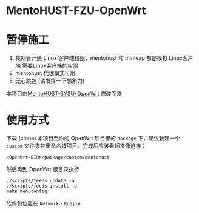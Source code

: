 # MentoHUST-FZU-OpenWrt

# 暂停施工  
1. 找网管开通 Linux 客户端权限，mentohust 和 minieap 都是模拟 Linux客户端 需要Linux客户端的权限  
2. mentohust 代理模式可用
3. 无心跳包 (请发挥一下想象力)

本项目由[MentoHUST-SYSU-OpenWrt](https://github.com/KumaTea/MentoHUST-SYSU-OpenWrt) 修改而来

# 使用方式

下载 (clone) 本项目至你的 OpenWrt 项目里的 `package` 下，建议新建一个 `custom` 文件夹并重命名该项目。完成后应该看起来像这样：

`<OpenWrt-DIR>/package/custom/mentohust`

然后再到 OpenWrt 根目录执行

```
./scripts/feeds update -a
./scripts/feeds install -a
make menuconfig
```

软件包位置在 `Network` - `Ruijie`

